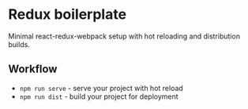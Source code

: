 # Redux boilerplate

Minimal react-redux-webpack setup with hot reloading and distribution builds.


## Workflow

- `npm run serve` - serve your project with hot reload 
- `npm run dist` - build your project for deployment
